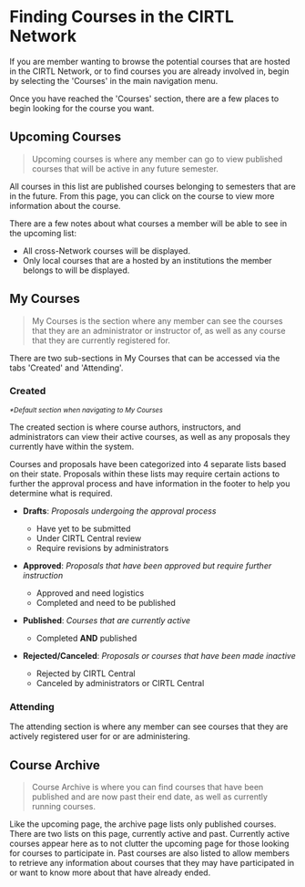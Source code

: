 # Finding Courses in the CIRTL Network
If you are member wanting to browse the potential courses that are hosted in the CIRTL Network, or to find courses you are already involved in, begin by selecting the 'Courses' in the main navigation menu.

Once you have reached the 'Courses' section, there are a few places to begin looking for the course you want.

## Upcoming Courses
> Upcoming courses is where any member can go to view published courses that will be active in any future semester.

All courses in this list are published courses belonging to semesters that are in the future. From this page, you can click on the course to view more information about the course.

There are a few notes about what courses a member will be able to see in the upcoming list:

- All cross-Network courses will be displayed.
- Only local courses that are a hosted by an institutions the member belongs to will be displayed.

## My Courses
> My Courses is the section where any member can see the courses that they are an administrator or instructor of, as well as any course that they are currently registered for.

There are two sub-sections in My Courses that can be accessed via the tabs 'Created' and 'Attending'.

### Created
<small>_*Default section when navigating to My Courses_</small>

The created section is where course authors, instructors, and administrators can view their active courses, as well as any proposals they currently have within the system.

Courses and proposals have been categorized into 4 separate lists based on their state. Proposals within these lists may require certain actions to further the approval process and have information in the footer to help you determine what is required.

- **Drafts**: _Proposals undergoing the approval process_
  - Have yet to be submitted
  - Under CIRTL Central review
  - Require revisions by administrators

- **Approved**: _Proposals that have been approved but require further instruction_
  - Approved and need logistics
  - Completed and need to be published

- **Published**: _Courses that are currently active_
  - Completed **AND** published

- **Rejected/Canceled**: _Proposals or courses that have been made inactive_
  - Rejected by CIRTL Central
  - Canceled by administrators or CIRTL Central

### Attending
The attending section is where any member can see courses that they are actively registered user for or are administering.


## Course Archive
> Course Archive is where you can find courses that have been published and are now past their end date, as well as currently running courses.

Like the upcoming page, the archive page lists only published courses. There are two lists on this page, currently active and past. Currently active courses appear here as to not clutter the upcoming page for those looking for courses to participate in. Past courses are also listed to allow members to retrieve any information about courses that they may have participated in or want to know more about that have already ended.




